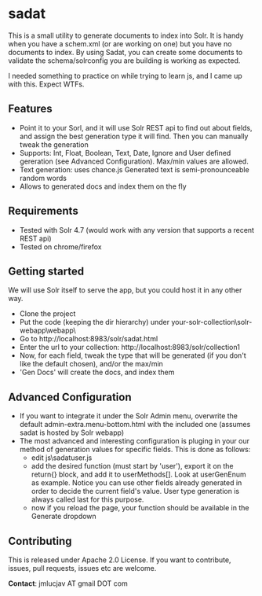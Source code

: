 sadat
=====

This is a small utility to generate documents to index into Solr. It is handy when you have a schem.xml (or are working on one) but you have no documents to index. By using Sadat, you can create some documents to validate the schema/solrconfig you are building is working as expected.

I needed something to practice on while trying to learn js, and I came up with this. Expect WTFs.

Features
------------

- Point it to your Sorl, and it will use Solr REST api to find out about fields, and assign the best generation type it will find. Then you can manually tweak the generation
- Supports: Int, Float, Boolean, Text, Date, Ignore and User defined gereration (see Advanced Configuration). Max/min values are allowed.
- Text generation: uses chance.js Generated text is semi-pronounceable random words
- Allows to generated docs and index them on the fly 

Requirements
-------------------

- Tested with Solr 4.7 (would work with any version that supports a recent REST api)
- Tested on chrome/firefox

Getting started
-------------------

We will use Solr itself to serve the app, but you could host it in any other way.

- Clone the project
- Put the code (keeping the dir hierarchy) under your-solr-collection\solr-webapp\webapp\
- Go to http://localhost:8983/solr/sadat.html
- Enter the url to your collection: http://localhost:8983/solr/collection1
- Now, for each field, tweak the type that will be generated (if you don't like the default chosen), and/or the max/min
- 'Gen Docs' will create the docs, and index them

Advanced Configuration
----------------------

- If you want to integrate it under the Solr Admin menu, overwrite the default admin-extra.menu-bottom.html with the included one (assumes sadat is hosted by Solr webapp)
- The most advanced and interesting configuration is pluging in your our method of generation values for specific fields. This is done as follows:
    - edit js\sadatuser.js
    - add the desired function (must start by 'user'), export it on the return{} block, and add it to userMethods[]. Look at userGenEnum as example. Notice you can use other fields already generated in order to decide the current field's value. User type generation is always called last for this purpose.
    - now if you reload the page, your function should be available in the Generate dropdown

Contributing
----------------

This is released under Apache 2.0 License. If you want to contribute, issues, pull requests, issues etc are welcome.

**Contact**: jmlucjav AT gmail DOT com

